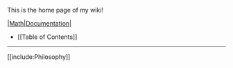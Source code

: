 This is the home page of my wiki!

|[Math](./Mathematics/)|[Documentation](./Documentation/)|

* [[Table of Contents]]

---

[[include:Philosophy]]